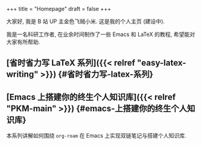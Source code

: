 +++
title = "Homepage"
draft = false
+++

大家好, 我是 B 站 UP 主金色飞贼小米. 这是我的个人主页 (建设中).

我是一名科研工作者, 在业余时间制作了一些 Emacs 和 LaTeX 的教程, 希望能对大家有所帮助.


## [省时省力写 LaTeX 系列]({{< relref "easy-latex-writing" >}}) {#省时省力写-latex-系列}


## [Emacs 上搭建你的终生个人知识库]({{< relref "PKM-main" >}}) {#emacs-上搭建你的终生个人知识库}

本系列讲解如何围绕 `org-roam` 在 Emacs 上实现双链笔记与搭建个人知识库.
